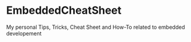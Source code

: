 # EmbeddedCheatSheet
My personal Tips, Tricks, Cheat Sheet and How-To related to embedded developement 
